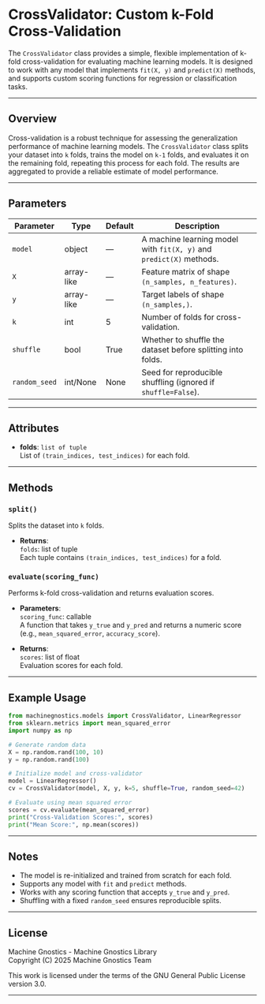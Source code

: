# CrossValidator: Custom k-Fold Cross-Validation

The `CrossValidator` class provides a simple, flexible implementation of k-fold cross-validation for evaluating machine learning models. It is designed to work with any model that implements `fit(X, y)` and `predict(X)` methods, and supports custom scoring functions for regression or classification tasks.

---

## Overview

Cross-validation is a robust technique for assessing the generalization performance of machine learning models. The `CrossValidator` class splits your dataset into `k` folds, trains the model on `k-1` folds, and evaluates it on the remaining fold, repeating this process for each fold. The results are aggregated to provide a reliable estimate of model performance.

---

## Parameters

| Parameter     | Type      | Default | Description                                                                 |
|---------------|-----------|---------|-----------------------------------------------------------------------------|
| `model`       | object    | —       | A machine learning model with `fit(X, y)` and `predict(X)` methods.         |
| `X`           | array-like| —       | Feature matrix of shape `(n_samples, n_features)`.                          |
| `y`           | array-like| —       | Target labels of shape `(n_samples,)`.                                      |
| `k`           | int       | 5       | Number of folds for cross-validation.                                       |
| `shuffle`     | bool      | True    | Whether to shuffle the dataset before splitting into folds.                 |
| `random_seed` | int/None  | None    | Seed for reproducible shuffling (ignored if `shuffle=False`).               |

---

## Attributes

- **folds**: `list of tuple`  
  List of `(train_indices, test_indices)` for each fold.

---

## Methods

### `split()`
Splits the dataset into `k` folds.

- **Returns**:  
  `folds`: list of tuple  
  Each tuple contains `(train_indices, test_indices)` for a fold.

### `evaluate(scoring_func)`
Performs k-fold cross-validation and returns evaluation scores.

- **Parameters**:  
  `scoring_func`: callable  
  A function that takes `y_true` and `y_pred` and returns a numeric score (e.g., `mean_squared_error`, `accuracy_score`).

- **Returns**:  
  `scores`: list of float  
  Evaluation scores for each fold.

---

## Example Usage

```python
from machinegnostics.models import CrossValidator, LinearRegressor
from sklearn.metrics import mean_squared_error
import numpy as np

# Generate random data
X = np.random.rand(100, 10)
y = np.random.rand(100)

# Initialize model and cross-validator
model = LinearRegressor()
cv = CrossValidator(model, X, y, k=5, shuffle=True, random_seed=42)

# Evaluate using mean squared error
scores = cv.evaluate(mean_squared_error)
print("Cross-Validation Scores:", scores)
print("Mean Score:", np.mean(scores))
```

---

## Notes

- The model is re-initialized and trained from scratch for each fold.
- Supports any model with `fit` and `predict` methods.
- Works with any scoring function that accepts `y_true` and `y_pred`.
- Shuffling with a fixed `random_seed` ensures reproducible splits.

---

## License

Machine Gnostics - Machine Gnostics Library  
Copyright (C) 2025  Machine Gnostics Team

This work is licensed under the terms of the GNU General Public License version 3.0.

---